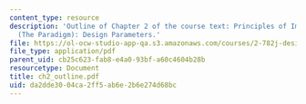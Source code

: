 ```yaml
---
content_type: resource
description: 'Outline of Chapter 2 of the course text: Principles of Implant Design
  (The Paradigm): Design Parameters.'
file: https://ol-ocw-studio-app-qa.s3.amazonaws.com/courses/2-782j-design-of-medical-devices-and-implants-spring-2006/da2dde3004ca2ff5ab6e2b6e274d68bc_ch2_outline.pdf
file_type: application/pdf
parent_uid: cb25c623-fab8-e4a0-93bf-a60c4604b28b
resourcetype: Document
title: ch2_outline.pdf
uid: da2dde30-04ca-2ff5-ab6e-2b6e274d68bc
---
```

